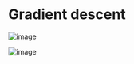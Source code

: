 # Gradient descent
![image](https://user-images.githubusercontent.com/91827137/186452707-50f3efc6-0c44-457d-a1e4-889107e6c82c.png)

![image](https://user-images.githubusercontent.com/91827137/186466903-9e72228e-e5e2-43b8-8ac3-a8c0eaa21063.png)
